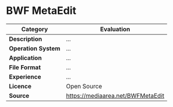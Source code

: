 # BWF MetaEdit

| Category | Evaluation |
| --- | --- |
| **Description**  | ... |
| **Operation System**  | ...  |
| **Application**  | ... |
| **File Format** | ... |
| **Experience** | ... |
| **Licence** | Open Source |
| **Source** | https://mediaarea.net/BWFMetaEdit |
